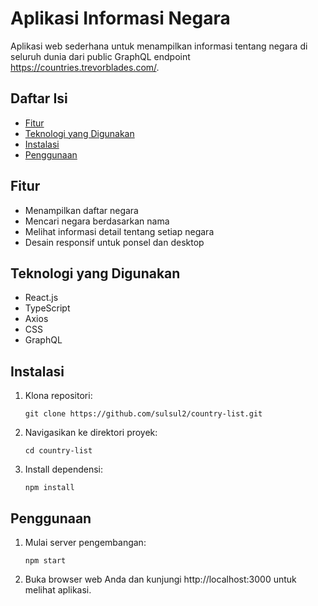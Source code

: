 # Aplikasi Informasi Negara

Aplikasi web sederhana untuk menampilkan informasi tentang negara di seluruh dunia dari public GraphQL endpoint https://countries.trevorblades.com/.

## Daftar Isi

- [Fitur](#fitur)
- [Teknologi yang Digunakan](#teknologi-yang-digunakan)
- [Instalasi](#instalasi)
- [Penggunaan](#penggunaan)

## Fitur

- Menampilkan daftar negara
- Mencari negara berdasarkan nama
- Melihat informasi detail tentang setiap negara
- Desain responsif untuk ponsel dan desktop

## Teknologi yang Digunakan

- React.js
- TypeScript
- Axios
- CSS
- GraphQL

## Instalasi

1. Klona repositori:

   ```
   git clone https://github.com/sulsul2/country-list.git
    ```
2. Navigasikan ke direktori proyek:
   
     ```
     cd country-list
    ```
4. Install dependensi:
   
     ```
   npm install
    ```

## Penggunaan
1. Mulai server pengembangan:
   
    ```
   npm start
    ```
3. Buka browser web Anda dan kunjungi http://localhost:3000 untuk melihat aplikasi.
